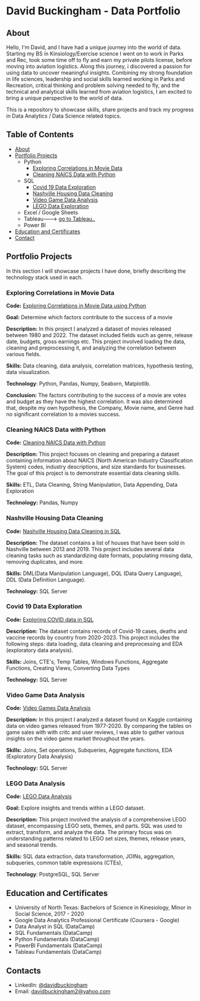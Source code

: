 # David Buckingham - Data Portfolio
## About <a name="about"></a>
Hello, I'm David, and I have had a unique journey into the world of data. Starting my BS in Kinsiology/Exercise science I went on to work in Parks and Rec, took some time off to fly and earn my private pilots license, before moving into aviation logistics.  Along this journey, i discovered a passion for using data to uncover meaningful insights.  Combining my strong foundation in life sciences, leadership and social skills learned working in Parks and Recreation, critical thinking and problem solving needed to fly, and the technical and analytical skills learned from aviation logistics, I am excited to bring a unique perspective to the world of data.

This is a repository to showcase skills, share projects and track my progress in Data Analytics / Data Science related topics.

## Table of Contents
- [About](#about)
- [Portfolio Projects](#portfolio-projects)
  - Python
    - [Exploring Correlations in Movie Data](#python-movie-analysis)
    - [Cleaning NAICS Data with Python](#NAICS-data-cleaning)
  - SQL
    - [Covid 19 Data Exploration](#covid-data-exploration)
    - [Nashville Housing Data Cleaning](#nashville-housing-data-cleaning)
    - [Video Game Data Analysis](#video-game-analysis)
    - [LEGO Data Exploration](#lego-data-analysis)
  - Excel / Google Sheets
  - Tableau---> [go to Tableau..](https://public.tableau.com/app/profile/david.buckingham)
  - Power BI
- [Education and Certificates](#education)
- [Contact](#contacts)

## Portfolio Projects <a name="portfolio-projects"></a>
In this section I will showcase projects I have done, briefly describing the technology stack used in each.
### Exploring Correlations in Movie Data <a name="python-movie-analysis"></a>
**Code:** [Exploring Correlations in Movie Data using Python](https://github.com/davidbuckingham2/Python-movie-data-analysis/blob/main/Analyzing%20movie%20data%20in%20python.ipynb)

**Goal:** Determine which factors contribute to the success of a movie

**Description:** In this project I analyzed a dataset of movies released between 1980 and 2022.  The dataset included fields such as genre, release date, budgets, gross earnings etc.  This project involved loading the data, cleaning and preprocessing it, and analyzing the correlation between various fields.

**Skills:** Data cleaning, data analysis, correlation matrices, hypothesis testing, data visualization.

**Technology**: Python, Pandas, Numpy, Seaborn, Matplotlib.

**Conclusion:** The factors contributing to the success of a movie are votes and budget as they have the highest correlation. It was also determined that, despite my own hypothesis, the Company, Movie name, and Genre had no significant correlation to a movies success.

### Cleaning NAICS Data with Python <a name="NAICS-data-cleaning"></a>
**Code:** [Cleaning NAICS Data with Python](https://github.com/davidbuckingham2/Python-Data-Cleaning-with-Table-of-Size-Standards/blob/main/'Table%20of%20Size%20Standards'%20Data%20Cleaning.ipynb)

**Description:** This project focuses on cleaning and preparing a dataset containing information about NAICS (North American Industry Classification System) codes, industry descriptions, and size standards for businesses. The goal of this project is to demonstrate essential data cleaning skills.

**Skills:** ETL, Data Cleaning, String Manipulation, Data Appending, Data Exploration

**Technology:** Pandas, Numpy

### Nashville Housing Data Cleaning <a name="nashville-housing-data-cleaning"></a>
**Code:** [Nashville Housing Data Cleaning in SQL](https://github.com/davidbuckingham2/Cleaning-Nashville-Housing-data)

**Description:** The dataset contains a list of houses that have been sold in Nashville between 2013 and 2019. This project includes several data cleaning tasks such as standardizing date formats, populating missing data, removing duplicates, and more.

**Skills:** DML(Data Manipulation Language), DQL (Data Query Language), DDL (Data Definition Language).

**Technology:** SQL Server

### Covid 19 Data Exploration <a name="covid-data-exploration"></a>
**Code:** [Exploring COVID data in SQL](https://github.com/davidbuckingham2/Covid-Data-Exploration/blob/main/SQL_covid_exploration.sql)

**Description:** The dataset contains records of Covid-19 cases, deaths and vaccine records by country from 2020-2023. This project includes the following steps: data loading, data cleaning and preprocessing and EDA (exploratory data analysis).

**Skills:** Joins, CTE's, Temp Tables, Windows Functions, Aggregate Functions, Creating Views, Converting Data Types

**Technology:** SQL Server

### Video Game Data Analysis <a name="video-game-analysis"></a>

**Code:** [Video Games Data Analysis](https://github.com/davidbuckingham2/SQL-Video-Game-Analysis/tree/main)

**Description:** In this project I analyzed a dataset found on Kaggle containing data on video games released from 1977-2020.  By comparing the tables on game sales with with critc and user reviews, I was able to gather various insights on the video game market throughout the years.

**Skills:** Joins, Set operations, Subqueries, Aggregate functions, EDA (Exploratory Data Analysis)

**Technology:** SQL Server

### LEGO Data Analysis <a name="lego-data-analysis"></a>
**Code:** [LEGO Data Analysis](https://github.com/davidbuckingham2/Lego-Data-SQL-Analysis)

**Goal:** Explore insights and trends within a LEGO dataset.

**Description:** This project involved the analysis of a comprehensive LEGO dataset, encompassing LEGO sets, themes, and parts. SQL was used to extract, transform, and analyze the data. The primary focus was on understanding patterns related to LEGO set sizes, themes, release years, and seasonal trends.

**Skills:** SQL data extraction, data transformation, JOINs, aggregation, subqueries, common table expressions (CTEs), 

**Technology**: PostgreSQL, SQL Server

## Education and Certificates <a name="education"></a>

* University of North Texas:  Bachelors of Science in Kinesiology, Minor in Social Science, 2017 - 2020
* Google Data Analytics Professional Certificate (Coursera - Google)
* Data Analyst in SQL (DataCamp)
* SQL Fundamentals (DataCamp)
* Python Fundamentals (DataCamp)
* PowerBI Fundamentals (DataCamp)
* Tableau Fundamentals (DataCamp)

## Contacts <a name="contacts"></a>
* LinkedIn: [@davidbuckingham](https://www.linkedin.com/in/david-buckingham-a9a35a253/)
* Email: davidbuckingham2@yahoo.com

